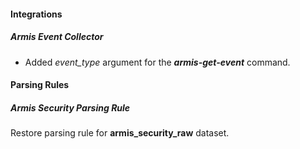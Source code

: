 
#### Integrations

##### Armis Event Collector

- Added *event_type* argument for the ***armis-get-event*** command.


#### Parsing Rules

##### Armis Security Parsing Rule

Restore parsing rule for **armis_security_raw** dataset. 

